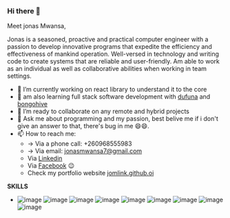 ### Hi there 👋

Meet jonas Mwansa,

Jonas is a seasoned, proactive and practical computer engineer  with a passion to develop innovative programs that expedite the efficiency and effectiveness of mankind operation. Well-versed in technology and writing code to create systems that are reliable and user-friendly. Am able to work as an individual as well as collaborative abilities when working in team settings.

- 🔭 I’m currently working on react library to understand it to the core
- 🌱 am also learning full stack software development with [dufuna](https://www.dufuna.com/) and [bongohive](https://bongohive.co.zm/)
- 👯 I’m ready to collaborate on any remote and hybrid projects  
- 💬 Ask me about programming and my passion, best belive me if i don't give an answer to that, there's bug in me 😄😄.
- 📫 How to reach me: 
    - -> Via a phone call: +260968555983
    - -> Via email: jonasmwansa7@gmail.com
    - Via [Linkedin ](https://www.linkedin.com/in/jonas-mwansa-787259155/)
    - Via [Facebook](https://web.facebook.com/jonas.mwansa.125) :wink:
    - Check my portfolio website [jomlink.github.oi](https://jomlink.github.io/portfolio/)

**SKILLS**
-  ![image](https://user-images.githubusercontent.com/36500444/172068550-9fd1c99c-c505-4ba8-89da-b077457937c4.png) ![image](https://user-images.githubusercontent.com/36500444/172068571-4fb0009e-179e-4e5f-b467-3affde9936fe.png) ![image](https://user-images.githubusercontent.com/36500444/172068595-03c31f4e-0ede-40b8-b72d-a42a3aaed47e.png) ![image](https://user-images.githubusercontent.com/36500444/172068606-ade37560-11cb-4caf-8952-e234171ba9c4.png) ![image](https://user-images.githubusercontent.com/36500444/172068626-c49bc081-715a-4389-9867-c0d3d62bdf0c.png) ![image](https://user-images.githubusercontent.com/36500444/172068640-47f9981d-1bde-4d56-85b8-ca4f7a5b2d57.png) ![image](https://user-images.githubusercontent.com/36500444/172068651-18b40a70-0e5c-42ab-875f-af68ec4c4e37.png) ![image](https://user-images.githubusercontent.com/36500444/172068584-15ec47e1-041e-4a87-bbfd-dbaa5784166b.png) ![image](https://user-images.githubusercontent.com/36500444/172068710-042ebd6e-3bab-448e-af46-3230f301feae.png)


